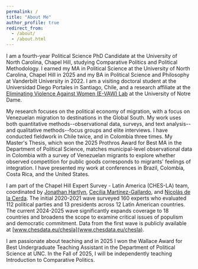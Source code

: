 ```yaml
---
permalink: /
title: "About Me"
author_profile: true
redirect_from: 
  - /about/
  - /about.html
---
```


I am a fourth-year Political Science PhD Candidate at the University of North Carolina, Chapel Hill, studying Comparative Politics and Political Methodology. I earned my MA in Political Science at the University of North Carolina, Chapel Hill in 2025 and my BA in Political Science and Philosophy at Vanderbilt University in 2022.  I am a visiting doctoral student at the Universidad Diego Portales in Santiago, Chile, and a research affiliate at the [Eliminating Violence Against Women (E-VAW) Lab](https://kellogg.nd.edu/evaw-lab) at the University of Notre Dame.  

My research focuses on the political economy of migration, with a focus on Venezuelan migration to destinations in the Global South. My work uses both quantitative methods--observational data, surveys, and text analysis--and qualitative methods--focus groups and elite interviews. I have conducted fieldwork in Chile twice, and in Colombia three times.  My Master's Thesis, which won the 2025 Prothros Award for Best MA in the Department of Political Science, matches municipal-level observational data in Colombia with a survey of Venezuelan migrants to explore whether observed competition for public goods corresponds to migrants' feelings of integration. I have presented my work at conferences in Brazil, Colombia, Costa Rica, and the United States.

I am part of the Chapel Hill Expert Survey - Latin America (CHES-LA) team, coordinated by [Jonathan Hartlyn](https://politicalscience.unc.edu/staff/jonathan-hartlyn/), [Cecilia Martínez-Gallardo](https://politicalscience.unc.edu/staff/cecilia-martinez-gallardo/), and [Nicolás de la Cerda](https://nicolasdelacerda.com/). The initial 2020-2021 wave surveyed 160 experts who evaluated 112 political parties and 13 presidents across 12 Latin American countries. The current 2024-2025 wave significantly expands coverage to 18 countries and broadens the scope to examine critical issues of populism and democratic commitment. Data from the first wave is publicly available at [www.chesdata.eu/chesla](www.chesdata.eu/chesla).

I am passionate about teaching and in 2025 I won the Wallace Award for Best Undergraduate Teaching Assistant in the Department of Political Science at UNC.  In the Fall of 2025, I will be independently teaching Introduction to Comparative Politics.